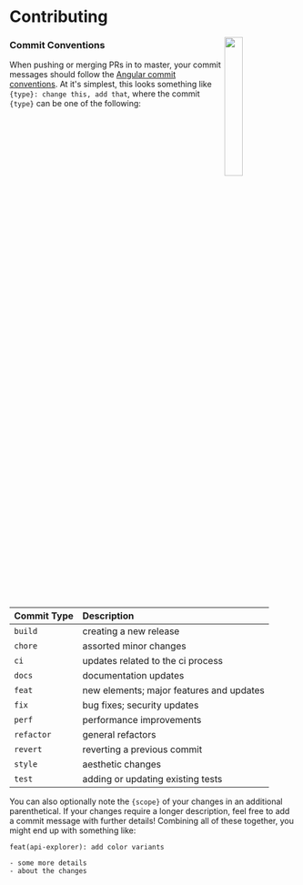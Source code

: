 Contributing
===

<img align="right" width="25%" style="margin-bottom: 2em" src="https://owlbert.io/images/owlberts-png/Waiter.psd.png">

### Commit Conventions

When pushing or merging PRs in to master, your commit messages should follow the [Angular commit conventions](https://github.com/angular/angular.js/blob/master/DEVELOPERS.md#-git-commit-guidelines). At it's simplest, this looks something like `{type}: change this, add that`, where the commit `{type}` can be one of the following:

| Commit Type | Description |
| :--- | :--- |
| `build` | creating a new release |
| `chore` | assorted minor changes |
| `ci` | updates related to the ci process |
| `docs` | documentation updates |
| `feat` | new elements; major features and updates |
| `fix` | bug fixes; security updates |
| `perf` | performance improvements |
| `refactor` | general refactors |
| `revert` | reverting a previous commit |
| `style` | aesthetic changes |
| `test` | adding or updating existing tests |

You can also optionally note the `{scope}` of your changes in an additional parenthetical. If your changes require a longer description, feel free to add a commit message with further details! Combining all of these together, you might end up with something like:

```text
feat(api-explorer): add color variants

- some more details
- about the changes
```
